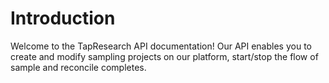 
# Introduction

Welcome to the TapResearch API documentation! Our API enables you to create and modify sampling projects on our platform,
start/stop the flow of sample and reconcile completes.
